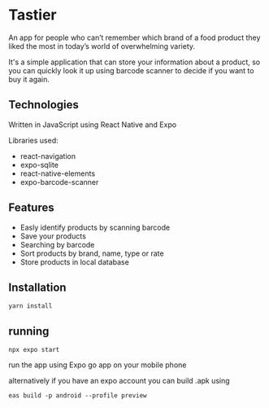 # Tastier
An app for people who can’t remember which brand of a food product they liked the most in today’s world of overwhelming variety.

It's a simple application that can store your information about a product, so you can quickly look it up using barcode scanner to decide if you want to buy it again.


## Technologies
Written in JavaScript using React Native and Expo

Libraries used:
* react-navigation
* expo-sqlite
* react-native-elements 
* expo-barcode-scanner

## Features
* Easly identify products by scanning barcode
* Save your products
* Searching by barcode
* Sort products by brand, name, type or rate
* Store products in local database


## Installation

```
yarn install 
```

## running
```
npx expo start
```
run the app using Expo go app on your mobile phone

alternatively if you have an expo account you can build .apk using 
```
eas build -p android --profile preview
``` 


